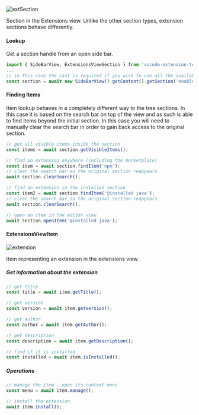 ![extSection](https://user-images.githubusercontent.com/4181232/65507937-53f9ff00-decf-11e9-8fd8-093b350cf547.png)

Section in the Extensions view. Unlike the other section types, extension sections behave differently.

#### Lookup
Get a section handle from an open side bar.
```typescript
import { SideBarView, ExtensionsViewSection } from 'vscode-extension-tester';
...
// in this case the cast is required if you wish to use all the available functionality
const section = await new SideBarView().getContent().getSection('enabled') as ExtensionsViewSection;
```

#### Finding Items
Item lookup behaves in a completely different way to the tree sections. In this case it is based on the search bar on top of the view and as such is able to find items beyond the initial section. In this case you will need to manually clear the search bar in order to gain back access to the original section.
```typescript
// get all visible items inside the section
const items = await section.getVisibleItems();

// find an extension anywhere (including the marketplace)
const item = await section.findItem('npm');
// clear the search bar so the original section reappears
await section.clearSearch();

// find an extension in the installed section
const item2 = await section.findItem('@installed java');
// clear the search bar so the original section reappears
await section.clearSearch();

// open an item in the editor view
await section.openItem('@installed java');
```

#### ExtensionsViewItem
![extension](https://user-images.githubusercontent.com/4181232/65508733-24e48d00-ded1-11e9-9f53-1e47e8d79943.png)

Item representing an extension in the extensions view.

##### Get information about the extension
```typescript
// get title
const title = await item.getTitle();

// get version
const version = await item.getVersion();

// get author
const author = await item.getAuthor();

// get description
const description = await item.getDescription();

// find if it is installed
const installed = await item.isInstalled();
```

##### Operations
```typescript
// manage the item - open its context menu
const menu = await item.manage();

// install the extension
await item.install();
```